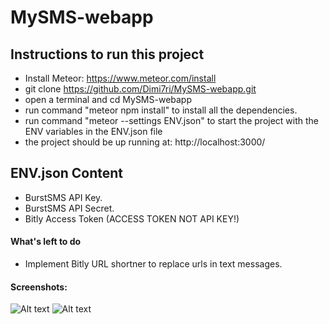 # MySMS-webapp

## Instructions to run this project

- Install Meteor: https://www.meteor.com/install
- git clone https://github.com/Dimi7ri/MySMS-webapp.git
- open a terminal and cd MySMS-webapp
- run command "meteor npm install" to install all the dependencies.
- run command "meteor --settings ENV.json" to start the project with the ENV variables in the ENV.json file
- the project should be up running at: http://localhost:3000/

## ENV.json Content

- BurstSMS API Key.  
- BurstSMS API Secret.
- Bitly Access Token (ACCESS TOKEN NOT API KEY!)

#### What's left to do

- Implement Bitly URL shortner to replace urls in text messages. 


#### Screenshots:
![Alt text](https://image.ibb.co/isjtQ6/Message_sent.png "Send sms online, message sent")
![Alt text](https://image.ibb.co/gjjosm/fill_up_number.png "Send sms online, fill up number")
